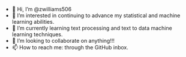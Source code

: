 - 👋 Hi, I’m @zwilliams506
- 👀 I’m interested in continuing to advance my statistical and machine learning abilities. 
- 🌱 I’m currently learning text processing and text to data machine learning techniques.
- 💞️ I’m looking to collaborate on anything!!!
- 📫 How to reach me: through the GitHub inbox.

<!---
zwilliams506/zwilliams506 is a ✨ special ✨ repository because its `README.md` (this file) appears on your GitHub profile.
You can click the Preview link to take a look at your changes.
--->
